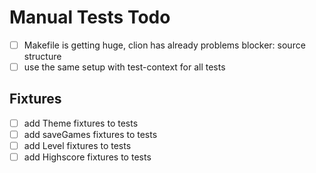 # Manual Tests Todo

- [ ] Makefile is getting huge, clion has already problems
  blocker: source structure
- [ ] use the same setup with test-context for all tests

## Fixtures

- [ ] add Theme fixtures to tests
- [ ] add saveGames fixtures to tests
- [ ] add Level fixtures to tests
- [ ] add Highscore fixtures to tests
